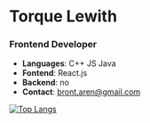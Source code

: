 <h1>Torque Lewith</h1>
<h3>Frontend Developer</h3>

- __Languages__: C++  JS  Java
- __Fontend__: React.js
- __Backend__: no
- __Contact__: bront.aren@gmail.com

[![Top Langs](https://github-readme-stats.vercel.app/api/top-langs/?username=torquelewith&layout=donut&theme=dark&hide_border=true)](https://github.com/anuraghazra/github-readme-stats)
